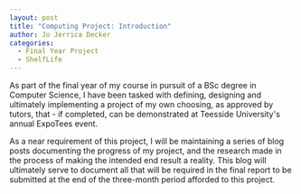 ```yaml
---
layout: post
title: "Computing Project: Introduction"
author: Jo Jerrica Decker
categories:
  - Final Year Project
  - ShelfLife
---
```


As part of the final year of my course in pursuit of a BSc degree in Computer Science, I have been tasked with defining, designing and ultimately implementing a project of my own choosing, as approved by tutors, that - if completed, can be demonstrated at Teesside University's annual ExpoTees event.


As a near requirement of this project, I will be maintaining a series of blog posts documenting the progress of my project, and the research made in the process of making the intended end result a reality. This blog will ultimately serve to document all that will be required in the final report to be submitted at the end of the three-month period afforded to this project.
